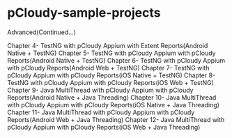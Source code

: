 # pCloudy-sample-projects


Advanced(Continued...)

Chapter 4- TestNG with pCloudy Appium with Extent Reports(Android Native + TestNG)
Chapter 5- TestNG with pCloudy Appium with pCloudy Reports(Android Native + TestNG)
Chapter 6- TestNG with pCloudy Appium with pCloudy Reports(Android Web + TestNG)
Chapter 7- TestNG with pCloudy Appium with pCloudy Reports(iOS Native + TestNG)
Chapter 8- TestNG with pCloudy Appium with pCloudy Reports(iOS Web + TestNG)
Chapter 9- Java MultiThread with pCloudy Appium with pCloudy Reports(Android Native + Java Threading)
Chapter 10- Java MultiThread with pCloudy Appium with pCloudy Reports(iOS Native + Java Threading)
Chapter 11- Java MultiThread with pCloudy Appium with pCloudy Reports(Android Web + Java Threading)
Chapter 12- Java MultiThread with pCloudy Appium with pCloudy Reports(iOS Web + Java Threading)
